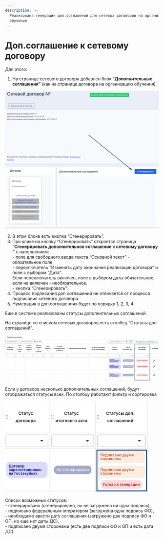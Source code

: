 ```yaml
---
description: >-
  Реализована генерация доп.соглашений для сетевых договоров на организацию
  обучения
---
```


# Доп.соглашение к сетевому договору

Для этого:

1. На странице сетевого договора добавлен блок “**Дополнительные соглашения”** (как на странице договора на организацию обучения).

![](<../../.gitbook/assets/image (14).png>)

2. В этом блоке есть кнопка “Сгенерировать”.
3. При клике на кнопку “Сгенерировать” откроется страница “**Сгенерировать дополнительное соглашение к сетевому договору ”** с наполнением:\
   \- поле для свободного ввода текста “Основной текст” - обязательное поле,\
   \- переключатель “Изменить дату окончания реализации договора” и поле с выбором “Дата”.\
   Если переключатель включен, поле с выбором даты обязательное, если не включен - необязательное.\
   \- кнопка “Сгенерировать”.
4. Процесс подписания доп соглашений не отличается от процесса подписания сетевого договора.
5. Нумерация в доп.соглашениях будет по порядку 1, 2, 3, 4

Еще в системе реализованы статусы дополнительных соглашений:

На странице со списком сетевых договоров есть столбец “Статусы доп соглашений”.

![](<../../.gitbook/assets/image (88).png>)

Если у договора несколько дополнительных соглашений, будут отображаться статусы всех. По столбцу работают фильтр и сортировка

![](<../../.gitbook/assets/image (90).png>)

Список возможных статусов:\
\- сгенерировано (сгенерировано, но не загружена ни одна подпись),\
\- подписано федеральным оператором (загружена одна подпись ФО),\
\- необходимо ввести дату соглашения (загружено две подписи ФО и ОП, но еще нет даты ДС),\
\- подписано двумя сторонами (есть две подписи ФО и ОП и есть дата ДС).
